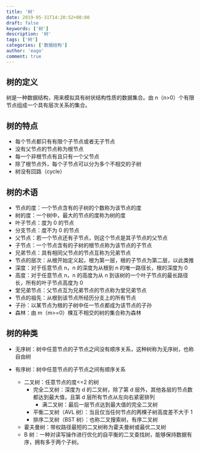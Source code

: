 ```yaml
---
title: '树'
date: 2019-05-31T14:20:52+08:00
draft: false
keywords: ['树']
description: '树'
tags: ['树']
categories: ['数据结构']
author: 'eago'
comment: true
---
```


## 树的定义

树是一种数据结构，用来模拟具有树状结构性质的数据集合。由 n（n>0）个有限节点组成一个具有层次关系的集合。

## 树的特点

- 每个节点都只有有限个子节点或者无子节点
- 没有父节点的节点称为根节点
- 每一个非根节点有且只有一个父节点
- 除了根节点外，每个子节点可以分为多个不相交的子树
- 树没有回路（cycle）

## 树的术语

- 节点的度：一个节点含有的子树的个数称为该节点的度
- 树的度：一个树中，最大的节点的度称为树的度
- 叶子节点：度为 0 的节点
- 分支节点：度不为 0 的节点
- 父节点：若一个节点还有子节点，则这个节点是其子节点的父节点
- 子节点：一个节点含有的子树的根节点称为该节点的子节点
- 兄弟节点：具有相同父节点的节点互称为兄弟节点
- 节点的层次：从根开始定义起，根为第一层，根的子节点为第二层，以此类推
- 深度：对于任意节点 n，n 的深度为从根到 n 的唯一路径长，根的深度为 0
- 高度：对于任意节点 n，n 的高度为从 n 到该树的一个叶子节点的最长路径长，所有的叶子节点高度为 0
- 堂兄弟节点：父节点互为兄弟节点的节点称为堂兄弟节点
- 节点的祖先：从根到该节点所经历分支上的所有节点
- 子孙：以某节点为根的子树中任一节点都成为该节点的子孙
- 森林：由 m（m>=0）棵互不相交的树的集合称为森林

## 树的种类

- 无序树：树中任意节点的子节点之间没有顺序关系，这种树称为无序树，也称自由树
- 有序树：树中任意节点的子节点之间有顺序关系

  - 二叉树：任意节点的度<=2 的树
    - 完全二叉树：深度为 d 的二叉树，除了第 d 层外，其他各层的节点数都达到最大值，且第 d 层所有节点从左向右紧密排列
      - 满二叉树：最后一层节点达到最大值的完全二叉树
    - 平衡二叉树（AVL 树）：当且仅当任何节点的两棵子树高度差不大于 1
    - 排序二叉树（BST 树）：也称二叉搜索树，有序二叉树
  - 霍夫曼树：带权路径最短的二叉树称为霍夫曼树或最优二叉树
  - B 树：一种对读写操作进行优化的自平衡的二叉查找树，能够保持数据有序，拥有多于两个子树。
